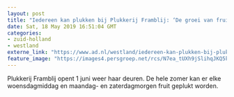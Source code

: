```yaml
---
layout: post
title: "Iedereen kan plukken bij Plukkerij Framblij: ‘De groei van fruit blijft kinderen verbazen’"
date: Sat, 18 May 2019 16:51:04 GMT
categories: 
- zuid-holland 
- westland 
externe_link: "https://www.ad.nl/westland/iedereen-kan-plukken-bij-plukkerij-framblij-de-groei-van-fruit-blijft-kinderen-verbazen~a35e8f8f/"
feature_image: "https://images4.persgroep.net/rcs/N7ea_tUXh9jSlihqJKQ5k7XaoIU/diocontent/108535479/_fitwidth/400/?appId=21791a8992982cd8da851550a453bd7f&quality=0.7"
---
```


Plukkerij Framblij opent 1 juni weer haar deuren. De hele zomer kan er elke woensdagmiddag en maandag- en zaterdagmorgen fruit geplukt worden.
